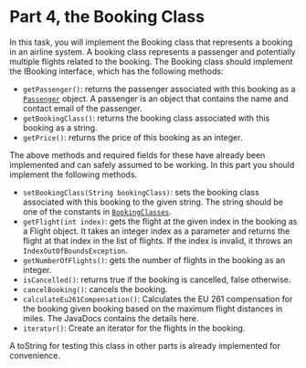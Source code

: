 # Part 4, the Booking Class

In this task, you will implement the Booking class that represents a booking in an airline system. A booking class represents a passenger and potentially multiple flights related to the booking. The Booking class should implement the IBooking interface, which has the following methods:

- `getPassenger()`: returns the passenger associated with this booking as a [`Passenger`](../shared/Passenger.java) object. A passenger is an object that contains the name and contact email of the passenger.
- `getBookingClass()`: returns the booking class associated with this booking as a string.
- `getPrice()`: returns the price of this booking as an integer.

The above methods and required fields for these have already been implemented and can safely assumed to be working. In this part you should implement the following methods.

- `setBookingClass(String bookingClass)`: sets the booking class associated with this booking to the given string. The string should be one of the constants in [`BookingClasses`](../shared/BookingClasses.java).
- `getFlight(int index)`: gets the flight at the given index in the booking as a Flight object. It takes an integer index as a parameter and returns the flight at that index in the list of flights. If the index is invalid, it throws an `IndexOutOfBoundsException`.
- `getNumberOfFlights()`: gets the number of flights in the booking as an integer.
- `isCancelled()`: returns true if the booking is cancelled, false otherwise.
- `cancelBooking()`: cancels the booking.
- `calculateEu261Compensation()`: Calculates the EU 261 compensation for the booking given booking based on the maximum flight distances in miles. The JavaDocs contains the details here.
- `iterator()`: Create an iterator for the flights in the booking.

A toString for testing this class in other parts is already implemented for convenience.
